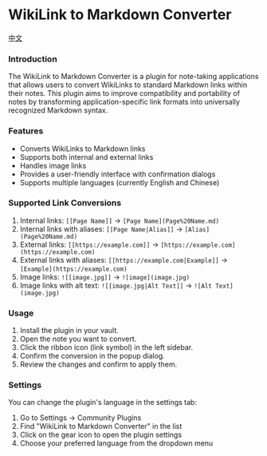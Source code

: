 # WikiLink to Markdown Converter

[中文](README-ZH.md)


### Introduction
The WikiLink to Markdown Converter is a plugin for note-taking applications that allows users to convert WikiLinks to standard Markdown links within their notes. This plugin aims to improve compatibility and portability of notes by transforming application-specific link formats into universally recognized Markdown syntax.

### Features
- Converts WikiLinks to Markdown links
- Supports both internal and external links
- Handles image links
- Provides a user-friendly interface with confirmation dialogs
- Supports multiple languages (currently English and Chinese)

### Supported Link Conversions
1. Internal links: `[[Page Name]]` → `[Page Name](Page%20Name.md)`
2. Internal links with aliases: `[[Page Name|Alias]]` → `[Alias](Page%20Name.md)`
3. External links: `[[https://example.com]]` → `[https://example.com](https://example.com)`
4. External links with aliases: `[[https://example.com|Example]]` → `[Example](https://example.com)`
5. Image links: `![[image.jpg]]` → `![image](image.jpg)`
6. Image links with alt text: `![[image.jpg|Alt Text]]` → `![Alt Text](image.jpg)`

### Usage
1. Install the plugin in your vault.
2. Open the note you want to convert.
3. Click the ribbon icon (link symbol) in the left sidebar.
4. Confirm the conversion in the popup dialog.
5. Review the changes and confirm to apply them.

### Settings
You can change the plugin's language in the settings tab:
1. Go to Settings → Community Plugins
2. Find "WikiLink to Markdown Converter" in the list
3. Click on the gear icon to open the plugin settings
4. Choose your preferred language from the dropdown menu
